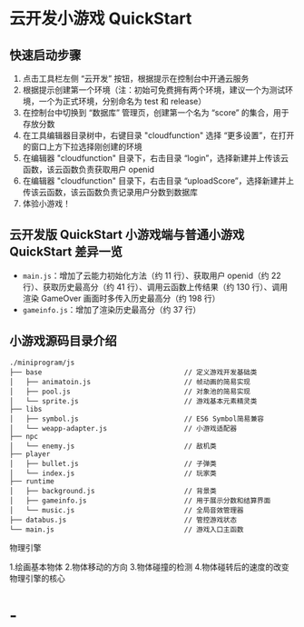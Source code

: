 # 云开发小游戏 QuickStart


## 快速启动步骤

1. 点击工具栏左侧 “云开发” 按钮，根据提示在控制台中开通云服务
2. 根据提示创建第一个环境（注：初始可免费拥有两个环境，建议一个为测试环境，一个为正式环境，分别命名为 test 和 release）
3. 在控制台中切换到 “数据库” 管理页，创建第一个名为 “score” 的集合，用于存放分数
4. 在工具编辑器目录树中，右键目录 "cloudfunction" 选择 “更多设置”，在打开的窗口上方下拉选择刚创建的环境
5. 在编辑器 "cloudfunction" 目录下，右击目录 “login”，选择新建并上传该云函数，该云函数负责获取用户 openid
6. 在编辑器 "cloudfunction" 目录下，右击目录 “uploadScore”，选择新建并上传该云函数，该云函数负责记录用户分数到数据库
7. 体验小游戏！

## 云开发版 QuickStart 小游戏端与普通小游戏 QuickStart 差异一览

- `main.js`：增加了云能力初始化方法（约 11 行）、获取用户 openid（约 22 行）、获取历史最高分（约 41 行）、调用云函数上传结果（约 130 行）、调用渲染 GameOver 画面时多传入历史最高分（约 198 行）
- `gameinfo.js`：增加了渲染历史最高分（约 37 行）


## 小游戏源码目录介绍

```
./miniprogram/js
├── base                                   // 定义游戏开发基础类
│   ├── animatoin.js                       // 帧动画的简易实现
│   ├── pool.js                            // 对象池的简易实现
│   └── sprite.js                          // 游戏基本元素精灵类
├── libs
│   ├── symbol.js                          // ES6 Symbol简易兼容
│   └── weapp-adapter.js                   // 小游戏适配器
├── npc
│   └── enemy.js                           // 敌机类
├── player
│   ├── bullet.js                          // 子弹类
│   └── index.js                           // 玩家类
├── runtime
│   ├── background.js                      // 背景类
│   ├── gameinfo.js                        // 用于展示分数和结算界面
│   └── music.js                           // 全局音效管理器
├── databus.js                             // 管控游戏状态
└── main.js                                // 游戏入口主函数

```
物理引擎 

1.绘画基本物体 
2.物体移动的方向
3.物体碰撞的检测
4.物体碰转后的速度的改变 物理引擎的核心
# -

